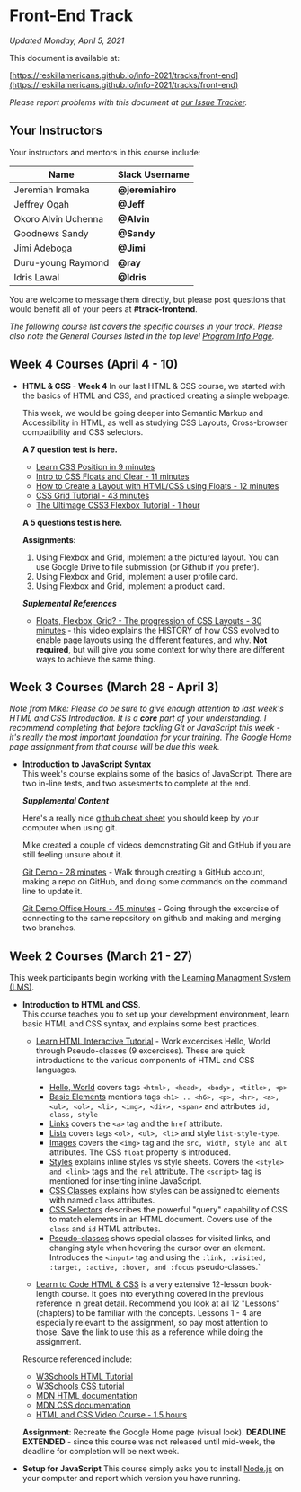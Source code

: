 # Front-End Track

*Updated Monday, April 5, 2021*

This document is available at:

[https://reskillamericans.github.io/info-2021/tracks/front-end](https://reskillamericans.github.io/info-2021/tracks/front-end)

*Please report problems with this document at
[our Issue Tracker](https://github.com/reskillamericans/info-2021/issues/new?title=front-end:).*

## Your Instructors

Your instructors and mentors in this course include:

<table>
<thead>
<tr>
<th>Name</th>
<th>Slack Username</th>
</tr>
</thead>
<tbody>
<tr>
<td>Jeremiah Iromaka</td>
<td><strong>@jeremiahiro</strong></td>
</tr>
<tr>
<td>Jeffrey Ogah</td>
<td><strong>@Jeff</strong></td>
</tr>
<tr>
<td>Okoro Alvin Uchenna</td>
<td><strong>@Alvin</strong></td>
</tr>
<tr>
<td>Goodnews Sandy</td>
<td><strong>@Sandy</strong></td>
</tr>
<tr>
<td>Jimi Adeboga</td>
<td><strong>@Jimi</strong></td>
</tr>
<tr>
<td>Duru-young Raymond</td>
<td><strong>@ray</strong></td>
</tr>
<tr>
<td>Idris Lawal</td>
<td><strong>@Idris</strong></td>
</tr>
</tbody>
</table>

You are welcome to message them directly, but please post questions that would benefit all of your peers at **#track-frontend**.

*The following course list covers the specific courses in your track.  Please also note the General Courses listed in the top level [Program Info Page](../README.md).*

## Week 4 Courses (April 4 - 10)

- **HTML & CSS - Week 4**
  In our last HTML & CSS course, we started with the basics of HTML and CSS, and practiced creating a simple webpage.

  This week, we would be going deeper into Semantic Markup and Accessibility in HTML, as well as studying CSS Layouts, Cross-browser compatibility and CSS selectors.

  **A 7 question test is here.**

  - [Learn CSS Position in 9 minutes](https://youtu.be/jx5jmI0UlXU)
  - [Intro to CSS Floats and Clear - 11 minutes](https://youtu.be/-qdr9D9VZiM)
  - [How to Create a Layout with HTML/CSS using Floats - 12 minutes](https://youtu.be/JjsQWLwTU_8)
  - [CSS Grid Tutorial - 43 minutes](https://youtu.be/RhUuMl3R1PE)
  - [The Ultimage CSS3 Flexbox Tutorial - 1 hour](https://youtu.be/qZv-rNx0jEA)

  **A 5 questions test is here.**

  **Assignments:**
  
  1. Using Flexbox and Grid, implement a the pictured layout.  You can use Google Drive to file submission (or Github if you prefer).
  2. Using Flexbox and Grid, implement a user profile card.
  3. Using Flexbox and Grid, implement a product card.

  ***Suplemental References***

  - [Floats, Flexbox, Grid? - The progression of CSS Layouts - 30 minutes](https://www.youtube.com/watch?v=R7gqJkdc5dM) - this video explains the HISTORY of how CSS evolved to enable page layouts using the different features, and why.  **Not required**, but will give you some context for why there are different ways to achieve the same thing.

## Week 3 Courses (March 28 - April 3)

*Note from Mike: Please do be sure to give enough attention to last week's HTML and CSS Introduction.  It is a **core** part of your understanding.  I recommend completing that before tackling Git or JavaScript this week - it's really the most important foundation for your training.  The Google Home page assignment from that course will be due this week.*

- **Introduction to JavaScript Syntax**<br>
  This week's course explains some of the basics of JavaScript.  There are
  two in-line tests, and two assesments to complete at the end.

  ***Supplemental Content***

  Here's a really nice [github cheat sheet](../cheat-sheets/github-git-cheat-sheet.pdf) you should keep by your computer when using git.

  Mike created a couple of videos demonstrating Git and GitHub if you are still feeling unsure about it.

  [Git Demo - 28 minutes](https://youtu.be/RjGRfYAesFw) - Walk through creating a GitHub account, making a repo on GitHub, and doing some commands on the command line to update it.

  [Git Demo Office Hours - 45 minutes](https://www.youtube.com/watch?v=7zXiwnwde9g) - Going through the excercise of connecting to the same repository on github and making and merging two branches.

## Week 2 Courses (March 21 - 27)

This week participants begin working with the [Learning Managment System (LMS)](https://reskillamericans.us).

- **Introduction to HTML and CSS**.<br>
  This course teaches you to set up your development environment,
  learn basic HTML and CSS syntax, and explains some best practices.

  - [Learn HTML Interactive Tutorial](https://www.learn-html.org/) - Work excercises Hello, World through Pseudo-classes (9 excercises).  These are quick introductions to the various components of HTML and CSS languages.
    - [Hello, World](https://www.learn-html.org/en/Hello%2C_World%21) covers tags `<html>, <head>, <body>, <title>, <p>`
    - [Basic Elements](https://www.learn-html.org/en/Basic_Elements) mentions tags `<h1> .. <h6>, <p>, <hr>, <a>, <ul>, <ol>, <li>, <img>, <div>, <span>` and attributes `id, class, style`
    - [Links](https://www.learn-html.org/en/Links) covers the `<a>` tag and the `href` attribute.
    - [Lists](https://www.learn-html.org/en/Lists) covers tags `<ol>, <ul>, <li>` and style `list-style-type`.
    - [Images](https://www.learn-html.org/en/Images) covers the `<img>` tag and the `src, width, style and alt` attributes.  The CSS `float` property is introduced.
    - [Styles](https://www.learn-html.org/en/Styles) explains inline styles vs style sheets.  Covers the `<style> and <link>` tags and the `rel` attribute.  The `<script>` tag is mentioned for inserting inline JavaScript.
    - [CSS Classes](https://www.learn-html.org/en/Classes) explains how styles can be assigned to elements with named `class` attributes.
    - [CSS Selectors](https://www.learn-html.org/en/Selectors) describes the powerful "query" capability of CSS to match elements in an HTML document.  Covers use of the `class` and `id` HTML attributes.
    - [Pseudo-classes](https://www.learn-html.org/en/Pseudo-classes) shows special classes for visited links, and changing style when hovering the cursor over an element.  Introduces the `<input>` tag and using the `:link, :visited, :target, :active, :hover, and :focus` pseudo-classes.`

  - [Learn to Code HTML & CSS](https://learn.shayhowe.com/html-css/) is a very extensive 12-lesson book-length course.  It goes into everything covered in the previous reference in great detail.  Recommend you look at all 12 "Lessons" (chapters) to be familiar with the concepts.  Lessons 1 - 4 are especially relevant to the assignment, so pay most attention to those.  Save the link to use this as a reference while doing the assignment.

  Resource referenced include:
  - [W3Schools HTML Tutorial](https://www.w3schools.com/html/default.asp)
  - [W3Schools CSS tutorial](https://www.w3schools.com/html/default.asp)
  - [MDN HTML documentation](https://developer.mozilla.org/en-US/docs/Web/HTML)
  - [MDN CSS documentation](https://developer.mozilla.org/en-US/docs/Web/CSS)
  - [HTML and CSS Video Course - 1.5 hours](https://youtu.be/kLO4X_3VYdg)<br>
  
  **Assignment**: Recreate the Google Home page (visual look). **DEADLINE EXTENDED** - since this course was not released until mid-week, the deadline for completion will be next week.

- **Setup for JavaScript** This course simply asks you to install [Node.js](https://nodejs.org/) on your computer and report which version you have running.

<!-- Global site tag (gtag.js) - Google Analytics -->
<script async src="https://www.googletagmanager.com/gtag/js?id=G-E0FNX7D6ZT"></script>
<script>
  window.dataLayer = window.dataLayer || [];
  function gtag(){dataLayer.push(arguments);}
  gtag('js', new Date());

  gtag('config', 'G-E0FNX7D6ZT');
</script>
